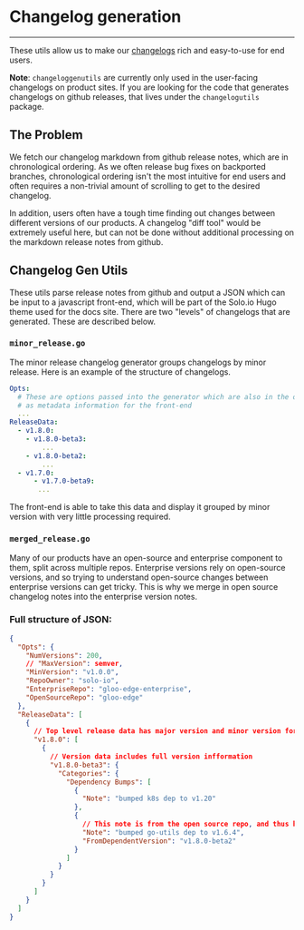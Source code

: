 # Changelog generation

---
These utils allow us to make our [changelogs](https://docs.solo.io/gloo-edge/master/reference/changelog/enterprise/)
rich and easy-to-use for end users. 

**Note**: `changeloggenutils` are currently only used in the user-facing changelogs on product sites. If you are looking for 
the code that generates changelogs on github releases, that lives under the `changelogutils` package.

## The Problem

We fetch our changelog markdown from github release notes, which are in chronological ordering.
As we often release bug fixes on backported branches, chronological ordering isn't the most intuitive for end users and
often requires a non-trivial amount of scrolling to get to the desired changelog.

In addition, users often have a tough time finding out changes between different versions of our products. A changelog
"diff tool" would be extremely useful here, but can not be done without additional processing on the 
markdown release notes from github.

## Changelog Gen Utils

These utils parse release notes from github and output a JSON which can be input to a 
javascript front-end, which will be part of the Solo.io Hugo theme used for the docs site.
There are two "levels" of changelogs that are generated. These are described below.



### `minor_release.go`
The minor release changelog generator groups changelogs by minor release. Here is an example
of the structure of changelogs.

```yaml
Opts:
  # These are options passed into the generator which are also in the output JSON
  # as metadata information for the front-end
  ...
ReleaseData:
  - v1.8.0:
    - v1.8.0-beta3:
        ...
    - v1.8.0-beta2:
        ...
  - v1.7.0:
      - v1.7.0-beta9:
       ...
```

The front-end is able to take this data and display it grouped by minor version with very little
processing required.

### `merged_release.go`
Many of our products have an open-source and enterprise component to them, split across multiple repos. 
Enterprise versions rely on open-source versions, and so trying to understand open-source changes between enterprise versions 
can get tricky. This is why we merge in open source changelog notes into the enterprise version notes. 

### Full structure of JSON:

```JSON
{
  "Opts": {
    "NumVersions": 200,
    // "MaxVersion": semver,
    "MinVersion": "v1.0.0",
    "RepoOwner": "solo-io",
    "EnterpriseRepo": "gloo-edge-enterprise",
    "OpenSourceRepo": "gloo-edge"
  },
  "ReleaseData": [
    {
      // Top level release data has major version and minor version for grouping
      "v1.8.0": [
        {
          // Version data includes full version infformation
          "v1.8.0-beta3": {
            "Categories": {
              "Dependency Bumps": [
                {
                  "Note": "bumped k8s dep to v1.20"
                },
                {
                  // This note is from the open source repo, and thus has a FromDependentVersion field
                  "Note": "bumped go-utils dep to v1.6.4",
                  "FromDependentVersion": "v1.8.0-beta2"
                }
              ]
            }
          }
        }
      ]
    }
  ]
}
```

